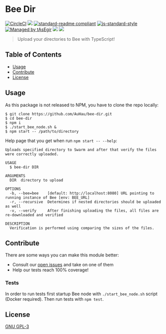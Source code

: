 # Bee Dir

[![CircleCI](https://flat.badgen.net/circleci/github/auhau/bee-dir/master)](https://circleci.com/gh/auhau/bee-dir/)
[![](https://img.shields.io/badge/project-Swarm-blue.svg?style=flat-square)](http://ethswarm.org/)
[![standard-readme compliant](https://img.shields.io/badge/standard--readme-OK-brightgreen.svg?style=flat-square)](https://github.com/RichardLitt/standard-readme)
[![js-standard-style](https://img.shields.io/badge/code%20style-standard-brightgreen.svg?style=flat-square)](https://github.com/feross/standard)
[![Managed by tAsEgir](https://img.shields.io/badge/%20managed%20by-tasegir-brightgreen?style=flat-square)](https://github.com/auhau/tasegir)
![](https://img.shields.io/badge/npm-%3E%3D6.0.0-orange.svg?style=flat-square)
![](https://img.shields.io/badge/Node.js-%3E%3D10.0.0-orange.svg?style=flat-square)

> Upload your directories to Bee with TypeScript!

## Table of Contents

- [Usage](#usage)
- [Contribute](#contribute)
- [License](#license)

## Usage

As this package is not released to NPM, you have to clone the repo locally:
```
$ git clone https://github.com/AuHau/bee-dir.git
$ cd bee-dir
$ npm i
$ ./start_bee_node.sh &
$ npm start -- /path/to/directory
```

Help page that you get when run `npm start -- --help`:
```
Uploads specified directory to Swarm and after that verify the files were correctly uploaded.

USAGE
  $ bee-dir DIR

ARGUMENTS
  DIR  directory to upload

OPTIONS
  -b, --bee=bee    [default: http://localhost:8080] URL pointing to running instance of Bee [env: BEE_URL]
  -r, --recursive  Determines if nested directories should be uploaded as well
  -v, --verify     After finishing uploading the files, all files are re-downloaded and verified

DESCRIPTION
  Verification is performed using comparing the sizes of the files.
```

## Contribute

There are some ways you can make this module better:

- Consult our [open issues](https://github.com/auhau/bee-dir/issues) and take on one of them
- Help our tests reach 100% coverage!

### Tests

In order to run tests first startup Bee node with `./start_bee_node.sh` script (Docker required).
Then run tests with `npm test`.

## License

[GNU GPL-3](./LICENSE)
